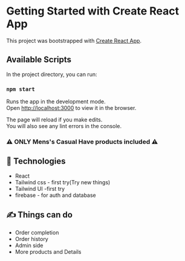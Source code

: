 # Getting Started with Create React App

This project was bootstrapped with [Create React App](https://github.com/facebook/create-react-app).

## Available Scripts

In the project directory, you can run:

### `npm start`

Runs the app in the development mode.\
Open [http://localhost:3000](http://localhost:3000) to view it in the browser.

The page will reload if you make edits.\
You will also see any lint errors in the console.

### :warning: ONLY Mens's Casual Have products included :warning:

## :muscle: Technologies 

* React
* Tailwind css - first try(Try new things)
* Tailwind UI -first try
* firebase - for auth and database

## :writing_hand: Things can do 

* Order completion
* Order history
* Admin side
* More products and Details
